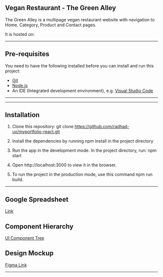 ## **Vegan Restaurant - The Green Alley**

The Green Alley is a multipage vegan restaurant website with navigation to Home, Category, Product and Contact pages.

It is hosted on: []()

---

## Pre-requisites

You need to have the following installed before you can install and run this project:

- [Git](https://git-scm.com/book/en/v2/Getting-Started-Installing-Git)
- [Node.js](https://nodejs.org/en/download/)
- An IDE (Integrated development environment), e.g. [Visual Studio Code](https://code.visualstudio.com/download)

---

---

## Installation

1. Clone this repository: git clone https://github.com/radhad-ux/myportfolio-react.git

2. Install the dependencies by running npm install in the project directory

3. Run the app in the development mode. In the project directory, run: npm start

4. Open http://localhost:3000 to view it in the browser.

5. To run the project in the production mode, use this command npm run build.

---

## Google Spreadsheet

[Link](https://docs.google.com/spreadsheets/d/1ogrN8vJc3NYd7-1MRux59EyynoqyTmt88--2oWBR-NQ/edit?usp=sharing)

## Component Hierarchy

[UI Component Tree](https://whimsical.com/vegan-restaurant-Cw6re5XNF6CnD1BmHtEdtp)

## Design Mockup

[Figma Link](https://www.figma.com/file/zE8pGLgIBVOaZHQeNXLZVb/Vegan-Restaurant?node-id=0%3A1)

---
